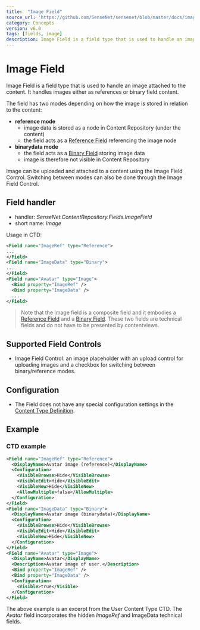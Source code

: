 ```yaml
---
title:  "Image Field"
source_url: 'https://github.com/SenseNet/sensenet/blob/master/docs/image-field.md'
category: Concepts
version: v6.0
tags: [fields, image]
description: Image Field is a field type that is used to handle an image attached to the content. It handles images either as references or binary field content.
---
```


# Image Field

Image Field is a field type that is used to handle an image attached to the content. It handles images either as references or binary field content.

The field has two modes depending on how the image is stored in relation to the content:

- **reference mode**
    - image data is stored as a node in Content Repository (under the content)
    - the field acts as a [Reference Field](/docs/reference-field) referencing the image node
- **binarydata mode**
    - the field acts as a [Binary Field](/docs/binary-field) storing image data
    - image is therefore not visible in Content Repository

Image can be uploaded and attached to a content using the Image Field Control. Switching between modes can also be done through the Image Field Control.

## Field handler

- handler: *SenseNet.ContentRepository.Fields.ImageField*
- short name: *Image*

Usage in CTD:

```xml
<Field name="ImageRef" type="Reference">
...
</Field>
<Field name="ImageData" type="Binary">
...
</Field>
<Field name="Avatar" type="Image">
  <Bind property="ImageRef" />
  <Bind property="ImageData" />
  ...
</Field>
```

> Note that the Image field is a composite field and it embodies a [Reference Field](/docs/reference-field) and a [Binary Field](/docs/binary-field). These two fields are technical fields and do not have to be presented by contentviews.

## Supported Field Controls

- Image Field Control: an image placeholder with an upload control for uploading images and a checkbox for switching between binary/reference modes.

## Configuration

- The Field does not have any special configuration settings in the [Content Type Definition](/docs/ctd).

## Example

### CTD example

```xml
<Field name="ImageRef" type="Reference">
  <DisplayName>Avatar image (reference)</DisplayName>
  <Configuration>
    <VisibleBrowse>Hide</VisibleBrowse>
    <VisibleEdit>Hide</VisibleEdit>
    <VisibleNew>Hide</VisibleNew>
    <AllowMultiple>false</AllowMultiple>
  </Configuration>
</Field>
<Field name="ImageData" type="Binary">
  <DisplayName>Avatar image (binarydata)</DisplayName>
  <Configuration>
    <VisibleBrowse>Hide</VisibleBrowse>
    <VisibleEdit>Hide</VisibleEdit>
    <VisibleNew>Hide</VisibleNew>
  </Configuration>
</Field>
<Field name="Avatar" type="Image">
  <DisplayName>Avatar</DisplayName>
  <Description>Avatar image of user.</Description>
  <Bind property="ImageRef" />
  <Bind property="ImageData" />
  <Configuration>
    <Visible>true</Visible>
  </Configuration>
</Field>
```

The above example is an excerpt from the User Content Type CTD. The *Avatar* field incorporates the hidden *ImageRef* and ImageData technical fields.